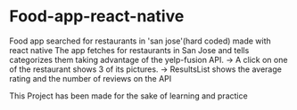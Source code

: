 # Food-app-react-native
Food app searched for restaurants in 'san jose'(hard coded) made with react native
The app fetches for restaurants in San Jose and tells categorizes them taking advantage of the yelp-fusion API.
-> A click on one of the restaurant shows 3 of its pictures.
-> ResultsList shows the average rating and the number of reviews on the API


This Project has been made for the sake of learning and practice
